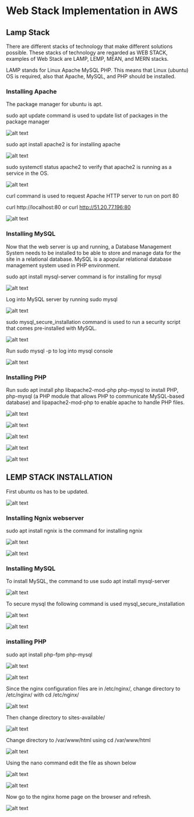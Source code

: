 # Web Stack Implementation in AWS

## Lamp Stack

There are different stacks of technology that make different solutions possible. These stacks of technology are regarded as WEB STACK, examples of Web Stack are LAMP, LEMP, MEAN, and MERN stacks.

LAMP stands for Linux Apache MySQL PHP. This means that Linux (ubuntu) OS is required, also that Apache, MySQL, and PHP should be installed.

### Installing Apache

The package manager for ubuntu is apt.

sudo apt update command is used to update list of packages in the package manager

![alt text](<Images/Screenshot 2024-05-21 140119.png>)

sudo apt install apache2 is for installing apache

![alt text](<Images/Screenshot 2024-05-21 140441.png>)

sudo systemctl status apache2 to verify that apache2 is running as a service in the OS.

![alt text](<Images/Screenshot 2024-05-21 140913.png>)

curl command is used to request Apache HTTP server to run on port 80

curl http://localhost:80 or curl http://51.20.77.196:80 

![alt text](<Images/Screenshot 2024-05-21 143843.png>)

### Installing MySQL

Now that the web server is up and running, a Database Management System needs to be installed to be able to store and manage data for the site in a relational database. MySQL is a apopular relational database management system used in PHP environment.

sudo apt install mysql-server command is for installing for mysql

![alt text](<Images/Screenshot 2024-05-21 144934.png>)

Log into MySQL server by running sudo mysql

![alt text](<Images/Screenshot 2024-05-21 145318.png>)


sudo mysql_secure_installation command is used to run a security script that comes pre-installed with MySQL.

![alt text](<Images/Screenshot 2024-05-21 162356.png>)

Run sudo mysql -p to log into mysql console

![alt text](<Images/Screenshot 2024-05-21 163043.png>)

### Installing PHP

Run sudo apt install php libapache2-mod-php php-mysql to install PHP, php-mysql (a PHP module that allows PHP to communicate MySQL-based database) and lipapache2-mod-php to enable apache to handle PHP files.

![alt text](<Images/Screenshot 2024-05-21 164225.png>)

![alt text](<Images/Screenshot 2024-05-21 173029.png>)

![alt text](<Images/Screenshot 2024-05-21 173159.png>)

![alt text](<Images/Screenshot 2024-05-21 181211.png>)

![alt text](<Images/Screenshot 2024-05-21 173504.png>)





## LEMP STACK INSTALLATION

First ubuntu os has to be updated.

![alt text](<Images/Screenshot 2024-05-21 181211.png>)

### Installing Ngnix webserver
 sudo apt install ngnix is the command for installing ngnix

 ![alt text](<Images/Screenshot 2024-06-01 184243.png>)

 ![alt text](<Images/Screenshot 2024-06-01 193950.png>)

 ### Installing MySQL

 To install MySQL, the command to use sudo apt install mysql-server

 ![alt text](<Images/Screenshot 2024-06-01 185415.png>)

 To secure mysql the following command is used
 mysql_secure_installation

 ![alt text](<Images/Screenshot 2024-06-01 190708.png>)


 ![alt text](<Images/Screenshot 2024-06-01 191222.png>)

 ### installing PHP

 sudo apt install php-fpm php-mysql

![alt text](<Images/Screenshot 2024-06-01 192008.png>)


![alt text](<Images/Screenshot 2024-06-01 192330.png>)

Since the nginx configuration files are in /etc/nginx/, change directory to /etc/nginx/ with cd /etc/nginx/

![alt text](<Images/Screenshot 2024-06-01 192837.png>)

Then change directory to sites-available/

![alt text](<Images/Screenshot 2024-06-01 193233.png>)


Change directory to /var/www/html using cd /var/www/html

![alt text](<Images/Screenshot 2024-06-01 194239.png>)


Using the nano command edit the file as shown below

![alt text](<Images/Screenshot 2024-06-01 194737.png>)



![alt text](<Images/Screenshot 2024-06-01 195720.png>)

Now go to the nginx home page on the browser and refresh.

![alt text](<Images/Screenshot 2024-06-01 201249.png>)




